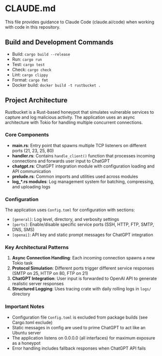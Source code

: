 # CLAUDE.md

This file provides guidance to Claude Code (claude.ai/code) when working with code in this repository.

## Build and Development Commands

- Build: `cargo build --release`
- Run: `cargo run`
- Test: `cargo test`
- Check: `cargo check`
- Lint: `cargo clippy`
- Format: `cargo fmt`
- Docker build: `docker build -t rustbucket .`

## Project Architecture

Rustbucket is a Rust-based honeypot that simulates vulnerable services to capture and log malicious activity. The application uses an async architecture with Tokio for handling multiple concurrent connections.

### Core Components

- **main.rs**: Entry point that spawns multiple TCP listeners on different ports (21, 23, 25, 80)
- **handler.rs**: Contains `handle_client()` function that processes incoming connections and forwards user input to ChatGPT
- **chatgpt.rs**: ChatGPT integration module with configuration loading and API communication
- **prelude.rs**: Common imports and utilities used across modules
- **log_*.rs modules**: Log management system for batching, compressing, and uploading logs

### Configuration

The application uses `Config.toml` for configuration with sections:
- `[general]`: Log level, directory, and verbosity settings
- `[ports]`: Enable/disable specific service ports (SSH, HTTP, FTP, SMTP, DNS, SMS)
- `[openai]`: API key and static prompt messages for ChatGPT integration

### Key Architectural Patterns

1. **Async Connection Handling**: Each incoming connection spawns a new Tokio task
2. **Protocol Simulation**: Different ports trigger different service responses (SMTP on 25, HTTP on 80, FTP on 21)
3. **ChatGPT Integration**: User input is forwarded to OpenAI API to generate realistic server responses
4. **Structured Logging**: Uses tracing crate with daily rolling logs in `logs/` directory

### Important Notes

- Configuration file `Config.toml` is excluded from package builds (see Cargo.toml exclude)
- Static messages in config are used to prime ChatGPT to act like an Ubuntu server
- The application listens on 0.0.0.0 (all interfaces) for maximum exposure as a honeypot
- Error handling includes fallback responses when ChatGPT API fails